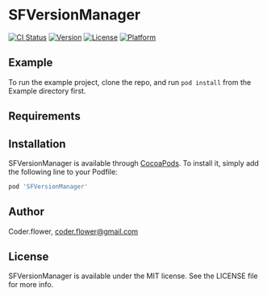 # SFVersionManager

[![CI Status](https://img.shields.io/travis/chriscaixx/SFVersionManager.svg?style=flat)](https://travis-ci.org/chriscaixx/SFVersionManager)
[![Version](https://img.shields.io/cocoapods/v/SFVersionManager.svg?style=flat)](https://cocoapods.org/pods/SFVersionManager)
[![License](https://img.shields.io/cocoapods/l/SFVersionManager.svg?style=flat)](https://cocoapods.org/pods/SFVersionManager)
[![Platform](https://img.shields.io/cocoapods/p/SFVersionManager.svg?style=flat)](https://cocoapods.org/pods/SFVersionManager)

## Example

To run the example project, clone the repo, and run `pod install` from the Example directory first.

## Requirements

## Installation

SFVersionManager is available through [CocoaPods](https://cocoapods.org). To install
it, simply add the following line to your Podfile:

```ruby
pod 'SFVersionManager'
```

## Author

Coder.flower, coder.flower@gmail.com

## License

SFVersionManager is available under the MIT license. See the LICENSE file for more info.

